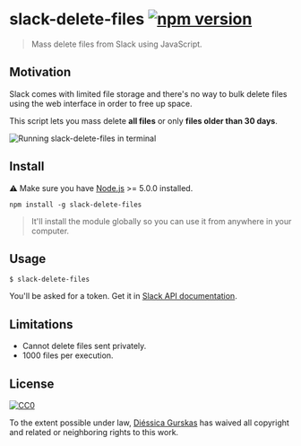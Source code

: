 # slack-delete-files [![npm version](https://img.shields.io/npm/v/slack-delete-files.svg)](https://www.npmjs.com/package/slack-delete-files)

> Mass delete files from Slack using JavaScript.

## Motivation
Slack comes with limited file storage and there's no way to bulk delete files using the web interface in order to free up space.

This script lets you mass delete **all files** or only **files older than 30 days**.

![Running slack-delete-files in terminal](https://cloud.githubusercontent.com/assets/5303585/14584305/b66b7930-0416-11e6-933a-2bd19a77b18a.gif)

## Install
:warning: Make sure you have [Node.js](https://nodejs.org/) >= 5.0.0 installed.

```
npm install -g slack-delete-files
```

> It'll install the module globally so you can use it from anywhere in your computer.

## Usage
```
$ slack-delete-files
```
You'll be asked for a token. Get it in [Slack API documentation](https://api.slack.com/docs/oauth-test-tokens).

## Limitations
- Cannot delete files sent privately.
- 1000 files per execution.

## License

[![CC0](http://mirrors.creativecommons.org/presskit/buttons/88x31/svg/cc-zero.svg)](https://creativecommons.org/publicdomain/zero/1.0/)

To the extent possible under law, [Diéssica Gurskas](https://diessi.ca) has waived all copyright and related or neighboring rights to this work.

